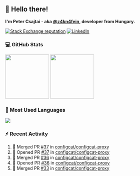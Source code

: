 ## 👋 Hello there!

**I'm Peter Csajtai - aka [@z4kn4fein](https://github.com/z4kn4fein), developer from Hungary.**

[![Stack Exchange reputation](https://img.shields.io/stackexchange/stackoverflow/r/8700582?color=orange&label=reputation&logo=stackoverflow&style=for-the-badge)](https://stackoverflow.com/users/8700582)
[![LinkedIn](https://img.shields.io/badge/linkedin-%230077B5.svg?style=for-the-badge&logo=linkedin&logoColor=white)](https://www.linkedin.com/in/csajtai-p%C3%A9ter-45395341/)

### 💻 GitHub Stats

<div>
  <img height="140px" src="https://github-readme-stats-pcsajtai.vercel.app/api?username=z4kn4fein&show_icons=true&hide_border=true&count_private=true&custom_title=Stats&theme=dracula&line_height=24&hide_title=true">
  <img height="140px" src="https://streak-stats.demolab.com?user=z4kn4fein&theme=dracula&hide_border=true">
  
</div>

### :toolbox: Most Used Languages

<img src="https://github-readme-stats-pcsajtai.vercel.app/api/top-langs/?username=z4kn4fein&theme=dracula&hide_border=true&layout=compact&langs_count=8&hide_title=true">

### :zap: Recent Activity

<!--START_SECTION:activity-->
1. 🎉 Merged PR [#37](https://github.com/configcat/configcat-proxy/pull/37) in [configcat/configcat-proxy](https://github.com/configcat/configcat-proxy)
2. 💪 Opened PR [#37](https://github.com/configcat/configcat-proxy/pull/37) in [configcat/configcat-proxy](https://github.com/configcat/configcat-proxy)
3. 🎉 Merged PR [#36](https://github.com/configcat/configcat-proxy/pull/36) in [configcat/configcat-proxy](https://github.com/configcat/configcat-proxy)
4. 💪 Opened PR [#36](https://github.com/configcat/configcat-proxy/pull/36) in [configcat/configcat-proxy](https://github.com/configcat/configcat-proxy)
5. 🎉 Merged PR [#33](https://github.com/configcat/configcat-proxy/pull/33) in [configcat/configcat-proxy](https://github.com/configcat/configcat-proxy)
<!--END_SECTION:activity-->
